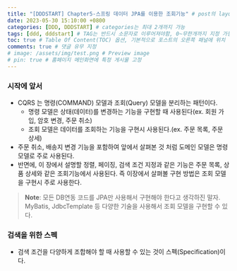 ```yaml
---
title: "[DDDSTART] Chapter5-스프링 데이터 JPA를 이용한 조회기능" # post의 layout이 기본적으로 post로 설정되어있어서 Front Matter에 따로 layout변수를 만들어 주지 않아도 됨
date: 2023-05-30 15:10:00 +0800
categories: [DDD, DDDSTART] # categories는 최대 2개까지 가능
tags: [ddd, dddstart] # TAG는 반드시 소문자로 이루어져야함, 0~무한개까지 지정 가능
toc: true # Table Of Content(TOC) 옵션, 기본적으로 포스트의 오른쪽 패널에 위치
comments: true # 댓글 유무 지정
# image: /assets/img/test.png # Preview image
# pin: true # 홈페이지 메인화면에 특정 게시물 고정
---
```


### 시작에 앞서
- CQRS 는 명령(COMMAND) 모델과 조회(Query) 모델을 분리하는 패턴이다.
  - 명령 모델은 상태(데이터)를 변경하는 기능을 구현할 때 사용된다(ex. 회원 가입, 암호 변경, 주문 취소)
  - 조회 모델은 데이터를 조회하는 기능을 구현시 사용된다.(ex. 주문 목록, 주문 상세)
- 주문 취소, 배송지 변경 기능을 포함하여 앞에서 살펴본 것 처럼 도메인 모델은 명령 모델로 주로 사용된다.
- 반면에, 이 장에서 설명할 정렬, 페이징, 검색 조건 지정과 같은 기능은 주문 목록, 상품 상세와 같은 조회기능에서 사용된다. 즉 이장에서 살펴볼 구현 방법은 조회 모델을 구현시 주로 사용한다.

> **Note**: 모든 DB연동 코드를 JPA만 사용해서 구현해야 한다고 생각하진 말자. MyBatis, JdbcTemplate 등 다양한 기술을 사용해서 조회 모델을 구현할 수 있다.

### 검색을 위한 스펙
- 검색 조건을 다양하게 조합해야 할 때 사용할 수 있는 것이 스펙(Specification)이다.